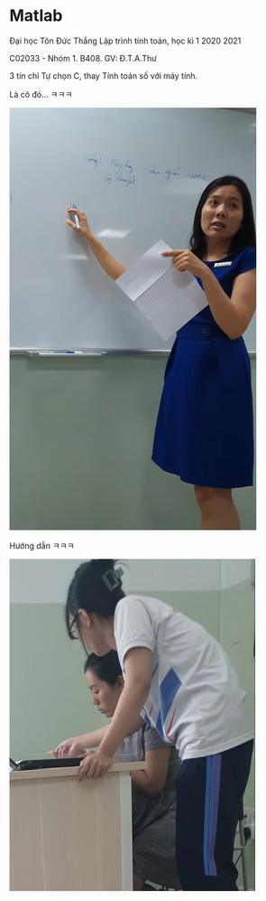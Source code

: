 # Matlab
Đại học Tôn Đức Thắng
Lập trình tính toán, học kì 1 2020 2021

C02033 - Nhóm 1. B408. GV: Đ.T.A.Thư

3 tín chỉ Tự chọn C, thay Tính toán số với máy tính.

Là cô đó... ㅋㅋㅋ

![App](./Picture/CoDTAThu.png)

Hướng dẫn ㅋㅋㅋ

![App](./Picture/CoGiaoVaSinhVien.jpg)

